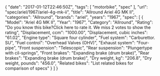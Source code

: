 {
    "date": "2017-01-12T22:46:50Z",
    "tags": [
        "motorbike",
        "spec"
    ],
    "url": "spec\/ariel\/1967\/ariel-4g-mk-ii",
    "title": "Allround Ariel 4G MK II",
    "categories": "Allround",
    "brands": "ariel",
    "years": "1967",
    "spec": [
        {
            "Model": "Ariel 4G MK II",
            "Year": "1967",
            "Category": "Allround",
            "Rating": "Do you know this bike?Click here to rate it. We miss 2 votes to show the rating",
            "Displacement, ccm": "1000.00",
            "Displacement, cubic inches": "61.02",
            "Engine type": "Square four cylinder",
            "Fuel system": "Carburettor. SU",
            "Fuel control": "Overhead Valves (OHV)",
            "Exhaust system": "Four-pipe",
            "Front suspension": "Telescopic",
            "Rear suspension": "Plungertype with cil-springs",
            "Front brakes": "Expanding brake (drum brake)",
            "Rear brakes": "Expanding brake (drum brake)",
            "Dry weight, kg": "206.8",
            "Dry weight, pounds": "456.0",
            "Related bikes": "List related bikes for comparison of specs"
        }
    ]
}